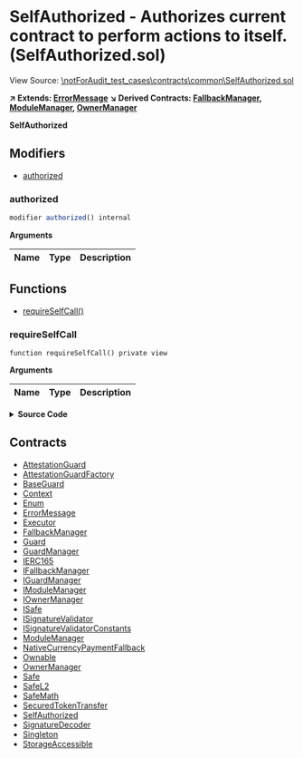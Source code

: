 # SelfAuthorized - Authorizes current contract to perform actions to itself. (SelfAuthorized.sol)

View Source: [\notForAudit_test_cases\contracts\common\SelfAuthorized.sol](..\notForAudit_test_cases\contracts\common\SelfAuthorized.sol)

**↗ Extends: [ErrorMessage](ErrorMessage.md)**
**↘ Derived Contracts: [FallbackManager](FallbackManager.md), [ModuleManager](ModuleManager.md), [OwnerManager](OwnerManager.md)**

**SelfAuthorized**

## Modifiers

- [authorized](#authorized)

### authorized

```js
modifier authorized() internal
```

**Arguments**

| Name        | Type           | Description  |
| ------------- |------------- | -----|

## Functions

- [requireSelfCall()](#requireselfcall)

### requireSelfCall

```solidity
function requireSelfCall() private view
```

**Arguments**

| Name        | Type           | Description  |
| ------------- |------------- | -----|

<details>
	<summary><strong>Source Code</strong></summary>

```javascript
function requireSelfCall() private view {
        if (msg.sender != address(this)) revertWithError("GS031");
    }
```
</details>

## Contracts

* [AttestationGuard](AttestationGuard.md)
* [AttestationGuardFactory](AttestationGuardFactory.md)
* [BaseGuard](BaseGuard.md)
* [Context](Context.md)
* [Enum](Enum.md)
* [ErrorMessage](ErrorMessage.md)
* [Executor](Executor.md)
* [FallbackManager](FallbackManager.md)
* [Guard](Guard.md)
* [GuardManager](GuardManager.md)
* [IERC165](IERC165.md)
* [IFallbackManager](IFallbackManager.md)
* [IGuardManager](IGuardManager.md)
* [IModuleManager](IModuleManager.md)
* [IOwnerManager](IOwnerManager.md)
* [ISafe](ISafe.md)
* [ISignatureValidator](ISignatureValidator.md)
* [ISignatureValidatorConstants](ISignatureValidatorConstants.md)
* [ModuleManager](ModuleManager.md)
* [NativeCurrencyPaymentFallback](NativeCurrencyPaymentFallback.md)
* [Ownable](Ownable.md)
* [OwnerManager](OwnerManager.md)
* [Safe](Safe.md)
* [SafeL2](SafeL2.md)
* [SafeMath](SafeMath.md)
* [SecuredTokenTransfer](SecuredTokenTransfer.md)
* [SelfAuthorized](SelfAuthorized.md)
* [SignatureDecoder](SignatureDecoder.md)
* [Singleton](Singleton.md)
* [StorageAccessible](StorageAccessible.md)
